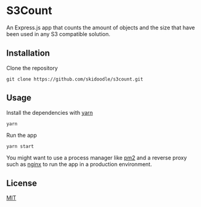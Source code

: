 # S3Count

An Express.js app that counts the amount of objects and the size that have been used in any S3 compatible solution.

## Installation

Clone the repository

```
git clone https://github.com/skidoodle/s3count.git
```

## Usage

Install the dependencies with [yarn](https://yarnpkg.com/)

```
yarn
```

Run the app

```
yarn start
```

You might want to use a process manager like [pm2](https://github.com/Unitech/pm2) and a reverse proxy such as [nginx](https://nginx.org/) to run the app in a production environment.

## License

[MIT](https://choosealicense.com/licenses/mit/)

